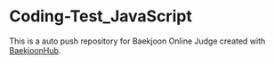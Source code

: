 # Coding-Test_JavaScript
This is a auto push repository for Baekjoon Online Judge created with [BaekjoonHub](https://github.com/BaekjoonHub/BaekjoonHub).
